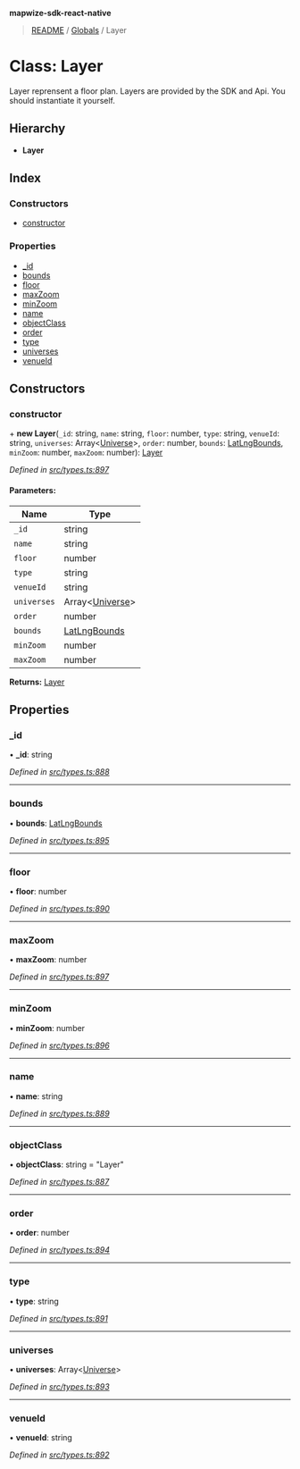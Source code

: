 **mapwize-sdk-react-native**

> [README](../README.md) / [Globals](../globals.md) / Layer

# Class: Layer

Layer reprensent a floor plan. Layers are provided by the SDK and Api.
You should instantiate it yourself.

## Hierarchy

* **Layer**

## Index

### Constructors

* [constructor](layer.md#constructor)

### Properties

* [\_id](layer.md#_id)
* [bounds](layer.md#bounds)
* [floor](layer.md#floor)
* [maxZoom](layer.md#maxzoom)
* [minZoom](layer.md#minzoom)
* [name](layer.md#name)
* [objectClass](layer.md#objectclass)
* [order](layer.md#order)
* [type](layer.md#type)
* [universes](layer.md#universes)
* [venueId](layer.md#venueid)

## Constructors

### constructor

\+ **new Layer**(`_id`: string, `name`: string, `floor`: number, `type`: string, `venueId`: string, `universes`: Array\<[Universe](universe.md)>, `order`: number, `bounds`: [LatLngBounds](latlngbounds.md), `minZoom`: number, `maxZoom`: number): [Layer](layer.md)

*Defined in [src/types.ts:897](https://github.com/Mapwize/mapwize-sdk-react-native/blob/18c4e52/src/types.ts#L897)*

#### Parameters:

Name | Type |
------ | ------ |
`_id` | string |
`name` | string |
`floor` | number |
`type` | string |
`venueId` | string |
`universes` | Array\<[Universe](universe.md)> |
`order` | number |
`bounds` | [LatLngBounds](latlngbounds.md) |
`minZoom` | number |
`maxZoom` | number |

**Returns:** [Layer](layer.md)

## Properties

### \_id

•  **\_id**: string

*Defined in [src/types.ts:888](https://github.com/Mapwize/mapwize-sdk-react-native/blob/18c4e52/src/types.ts#L888)*

___

### bounds

•  **bounds**: [LatLngBounds](latlngbounds.md)

*Defined in [src/types.ts:895](https://github.com/Mapwize/mapwize-sdk-react-native/blob/18c4e52/src/types.ts#L895)*

___

### floor

•  **floor**: number

*Defined in [src/types.ts:890](https://github.com/Mapwize/mapwize-sdk-react-native/blob/18c4e52/src/types.ts#L890)*

___

### maxZoom

•  **maxZoom**: number

*Defined in [src/types.ts:897](https://github.com/Mapwize/mapwize-sdk-react-native/blob/18c4e52/src/types.ts#L897)*

___

### minZoom

•  **minZoom**: number

*Defined in [src/types.ts:896](https://github.com/Mapwize/mapwize-sdk-react-native/blob/18c4e52/src/types.ts#L896)*

___

### name

•  **name**: string

*Defined in [src/types.ts:889](https://github.com/Mapwize/mapwize-sdk-react-native/blob/18c4e52/src/types.ts#L889)*

___

### objectClass

•  **objectClass**: string = "Layer"

*Defined in [src/types.ts:887](https://github.com/Mapwize/mapwize-sdk-react-native/blob/18c4e52/src/types.ts#L887)*

___

### order

•  **order**: number

*Defined in [src/types.ts:894](https://github.com/Mapwize/mapwize-sdk-react-native/blob/18c4e52/src/types.ts#L894)*

___

### type

•  **type**: string

*Defined in [src/types.ts:891](https://github.com/Mapwize/mapwize-sdk-react-native/blob/18c4e52/src/types.ts#L891)*

___

### universes

•  **universes**: Array\<[Universe](universe.md)>

*Defined in [src/types.ts:893](https://github.com/Mapwize/mapwize-sdk-react-native/blob/18c4e52/src/types.ts#L893)*

___

### venueId

•  **venueId**: string

*Defined in [src/types.ts:892](https://github.com/Mapwize/mapwize-sdk-react-native/blob/18c4e52/src/types.ts#L892)*
